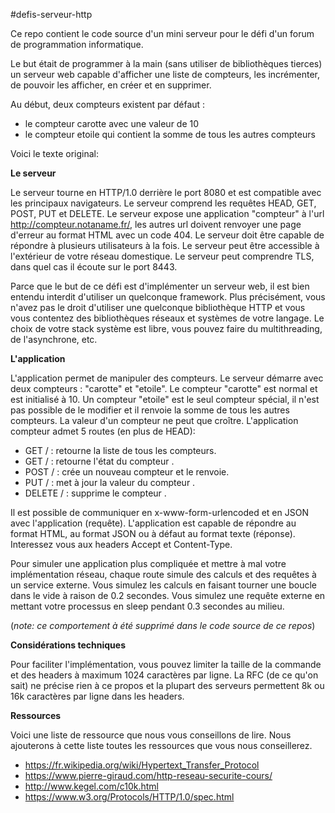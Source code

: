 #defis-serveur-http

Ce repo contient le code source d'un mini serveur pour le défi d'un forum de programmation informatique.

Le but était de programmer à la main (sans utiliser de bibliothèques tierces) un serveur web capable d'afficher une liste de compteurs, les incrémenter, de pouvoir les afficher, en créer et en supprimer.

Au début, deux compteurs existent par défaut :
- le compteur carotte avec une valeur de 10
- le compteur etoile qui contient la somme de tous les autres compteurs

Voici le texte original:

**Le serveur**

Le serveur tourne en HTTP/1.0 derrière le port 8080 et est compatible avec les principaux navigateurs. Le serveur comprend les requêtes HEAD, GET, POST, PUT et DELETE. Le serveur expose une application "compteur" à l'url http://compteur.notaname.fr/, les autres url doivent renvoyer une page d'erreur au format HTML avec un code 404. Le serveur doit être capable de répondre à plusieurs utilisateurs à la fois. Le serveur peut être accessible à l'extérieur de votre réseau domestique. Le serveur peut comprendre TLS, dans quel cas il écoute sur le port 8443.

Parce que le but de ce défi est d'implémenter un serveur web, il est bien entendu interdit d'utiliser un quelconque framework. Plus précisément, vous n'avez pas le droit d'utiliser une quelconque bibliothèque HTTP et vous vous contentez des bibliothèques réseaux et systèmes de votre langage. Le choix de votre stack système est libre, vous pouvez faire du multithreading, de l'asynchrone, etc.

**L'application**

L'application permet de manipuler des compteurs. Le serveur démarre avec deux compteurs : "carotte" et "etoile". Le compteur "carotte" est normal et est initialisé à 10. Un compteur "etoile" est le seul compteur spécial, il n'est pas possible de le modifier et il renvoie la somme de tous les autres compteurs. La valeur d'un compteur ne peut que croître.
L'application compteur admet 5 routes (en plus de HEAD):

* GET / : retourne la liste de tous les compteurs.
* GET /<compteur> : retourne l'état du compteur <compteur>.
* POST / : crée un nouveau compteur et le renvoie.
* PUT /<compteur> : met à jour la valeur du compteur <compteur>.
* DELETE /<compteur> : supprime le compteur <compteur>.

Il est possible de communiquer en x-www-form-urlencoded et en JSON avec l'application (requête). L'application est capable de répondre au format HTML, au format JSON ou à défaut au format texte (réponse). Interessez vous aux headers Accept et Content-Type.

Pour simuler une application plus compliquée et mettre à mal votre implémentation réseau, chaque route simule des calculs et des requêtes à un service externe. Vous simulez les calculs en faisant tourner une boucle dans le vide à raison de 0.2 secondes. Vous simulez une requête externe en mettant votre processus en sleep pendant 0.3 secondes au milieu.

(*note: ce comportement à été supprimé dans le code source de ce repos*)

**Considérations techniques**

Pour faciliter l'implémentation, vous pouvez limiter la taille de la commande et des headers à maximum 1024 caractères par ligne. La RFC (de ce qu'on sait) ne précise rien à ce propos et la plupart des serveurs permettent 8k ou 16k caractères par ligne dans les headers.

**Ressources**

Voici une liste de ressource que nous vous conseillons de lire. Nous ajouterons à cette liste toutes les ressources que vous nous conseillerez.

* https://fr.wikipedia.org/wiki/Hypertext_Transfer_Protocol
* https://www.pierre-giraud.com/http-reseau-securite-cours/
* http://www.kegel.com/c10k.html
* https://www.w3.org/Protocols/HTTP/1.0/spec.html